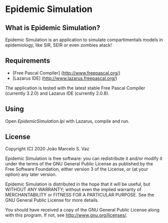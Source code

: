 # Epidemic Simulation

## What is Epidemic Simulation?

Epidemic Simulation is an application to simulate compartimentals models in epidemiology, like SIR, SEIR or even zombies atack!

## Requirements

- [Free Pascal Compiler] (http://www.freepascal.org/)
- [Lazarus IDE] (http://www.lazarus.freepascal.org/)

The application is tested with the latest stable Free Pascal Compiler (currently 3.2.0) and Lazarus IDE (currently 2.0.8).

## Using

Open _EpidemicSimulation.lpi_ with Lazarus, compile and run.

## License

Copyright (C) 2020 João Marcelo S. Vaz

Epidemic Simulation is free software: you can redistribute it and/or modify it under the terms of the GNU General Public License as published by the Free Software Foundation, either version 3 of the License, or (at your option) any later version.

Epidemic Simulation is distributed in the hope that it will be useful, but WITHOUT ANY WARRANTY; without even the implied warranty of MERCHANTABILITY or FITNESS FOR A PARTICULAR PURPOSE. See the GNU General Public License for more details.

You should have received a copy of the GNU General Public License along with this program.  If not, see [<http://www.gnu.org/licenses/>](http://www.gnu.org/licenses/).
